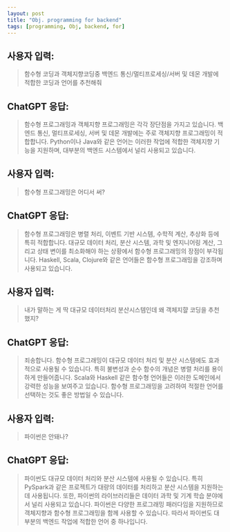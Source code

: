 ```yaml
---
layout: post
title: "Obj. programming for backend"
tags: [programming, Obj, backend, for]
---
```


## 사용자 입력:
> 함수형 코딩과 객체지향코딩중 백엔드 통신/멀티프로세싱/서버 및 데몬 개발에 적합한 코딩과 언어를 추천해줘

## ChatGPT 응답:
> 함수형 프로그래밍과 객체지향 프로그래밍은 각각 장단점을 가지고 있습니다. 백엔드 통신, 멀티프로세싱, 서버 및 데몬 개발에는 주로 객체지향 프로그래밍이 적합합니다. Python이나 Java와 같은 언어는 이러한 작업에 적합한 객체지향 기능을 지원하며, 대부분의 백엔드 시스템에서 널리 사용되고 있습니다.

## 사용자 입력:
> 함수형 프로그래밍은 어디서 써?

## ChatGPT 응답:
> 함수형 프로그래밍은 병렬 처리, 이벤트 기반 시스템, 수학적 계산, 추상화 등에 특히 적합합니다. 대규모 데이터 처리, 분산 시스템, 과학 및 엔지니어링 계산, 그리고 상태 변이를 최소화해야 하는 상황에서 함수형 프로그래밍의 장점이 부각됩니다. Haskell, Scala, Clojure와 같은 언어들은 함수형 프로그래밍을 강조하며 사용되고 있습니다.

## 사용자 입력:
> 내가 말하는 게 딱 대규모 데이터처리 분산시스템인데 왜 객체지햘 코딩을 추천했지?

## ChatGPT 응답:
> 죄송합니다. 함수형 프로그래밍이 대규모 데이터 처리 및 분산 시스템에도 효과적으로 사용될 수 있습니다. 특히 불변성과 순수 함수의 개념은 병렬 처리를 용이하게 만들어줍니다. Scala와 Haskell 같은 함수형 언어들은 이러한 도메인에서 강력한 성능을 보여주고 있습니다. 함수형 프로그래밍을 고려하여 적절한 언어를 선택하는 것도 좋은 방법일 수 있습니다.

## 사용자 입력:
> 파이썬은 안돼나?

## ChatGPT 응답:
> 파이썬도 대규모 데이터 처리와 분산 시스템에 사용될 수 있습니다. 특히 PySpark과 같은 프로젝트가 대량의 데이터를 처리하고 분산 시스템을 지원하는 데 사용됩니다. 또한, 파이썬의 라이브러리들은 데이터 과학 및 기계 학습 분야에서 널리 사용되고 있습니다. 파이썬은 다양한 프로그래밍 패러다임을 지원하므로 객체지향과 함수형 프로그래밍을 함께 사용할 수 있습니다. 따라서 파이썬도 대부분의 백엔드 작업에 적합한 언어 중 하나입니다.

